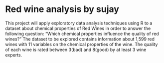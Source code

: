 # Red wine analysis by sujay

This project will apply exploratory data analysis techniques using R to a dataset about chemical properties of Red Wines in order to answer the following question: “Which chemical properties influence the quality of red wines?” The dataset to be explored contains information about 1,599 red wines with 11 variables on the chemical properties of the wine. The quality of each wine is rated between 3(bad) and 8(good) by at least 3 wine experts.
